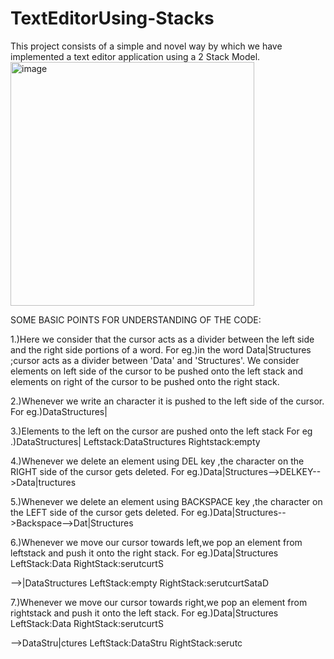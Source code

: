 # TextEditorUsing-Stacks
This project consists of a simple and novel way by which we have implemented a text editor application using a 2 Stack Model.
<img width="390" alt="image" src="https://user-images.githubusercontent.com/98683515/201733503-87a12bcd-c0a4-4464-87b7-36ae8ac9fdb0.png">


SOME BASIC POINTS FOR UNDERSTANDING OF THE CODE:

1.)Here we consider that the cursor acts as a divider between the left side and the right side portions of a word.
   For eg.)in the word Data|Structures ;cursor acts as a divider between 'Data' and 'Structures'.
   We consider elements on left side of the cursor to be pushed onto the left stack and elements on right of the cursor to be pushed onto the right    stack.
   
2.)Whenever we write an character it is pushed to the left side of the cursor.
   For eg.)DataStructures|
   
3.)Elements to the left on the cursor are pushed onto the left stack 
   For eg .)DataStructures|
   Leftstack:DataStructures
   Rightstack:empty
   
4.)Whenever we delete an element using DEL key ,the character on the RIGHT side of the cursor gets deleted.
   For eg.)Data|Structures-->DELKEY-->Data|tructures
 
5.)Whenever we delete an element using BACKSPACE key ,the character on the LEFT side of the cursor gets deleted.
   For eg.)Data|Structures-->Backspace-->Dat|Structures
   
6.)Whenever we move our cursor towards left,we pop an element from leftstack and push it onto the right stack.
   For eg.)Data|Structures
   LeftStack:Data
   RightStack:serutcurtS
   
   -->|DataStructures
   LeftStack:empty
   RightStack:serutcurtSataD
   
7.)Whenever we move our cursor towards right,we pop an element from rightstack and push it onto the left stack.
   For eg.)Data|Structures
   LeftStack:Data
   RightStack:serutcurtS
   
   -->DataStru|ctures
   LeftStack:DataStru
   RightStack:serutc
   
   
   
   
   


